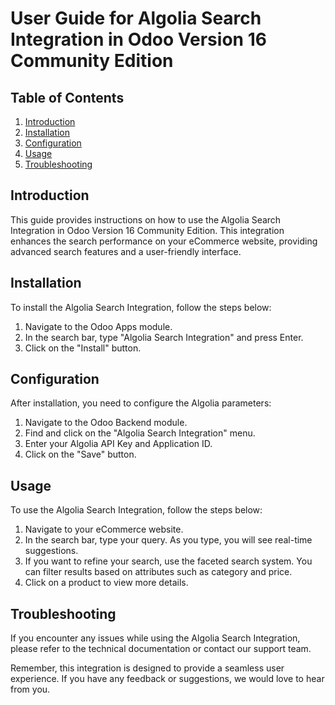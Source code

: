 # User Guide for Algolia Search Integration in Odoo Version 16 Community Edition

## Table of Contents
1. [Introduction](#introduction)
2. [Installation](#installation)
3. [Configuration](#configuration)
4. [Usage](#usage)
5. [Troubleshooting](#troubleshooting)

## Introduction
This guide provides instructions on how to use the Algolia Search Integration in Odoo Version 16 Community Edition. This integration enhances the search performance on your eCommerce website, providing advanced search features and a user-friendly interface.

## Installation
To install the Algolia Search Integration, follow the steps below:

1. Navigate to the Odoo Apps module.
2. In the search bar, type "Algolia Search Integration" and press Enter.
3. Click on the "Install" button.

## Configuration
After installation, you need to configure the Algolia parameters:

1. Navigate to the Odoo Backend module.
2. Find and click on the "Algolia Search Integration" menu.
3. Enter your Algolia API Key and Application ID.
4. Click on the "Save" button.

## Usage
To use the Algolia Search Integration, follow the steps below:

1. Navigate to your eCommerce website.
2. In the search bar, type your query. As you type, you will see real-time suggestions.
3. If you want to refine your search, use the faceted search system. You can filter results based on attributes such as category and price.
4. Click on a product to view more details.

## Troubleshooting
If you encounter any issues while using the Algolia Search Integration, please refer to the technical documentation or contact our support team.

Remember, this integration is designed to provide a seamless user experience. If you have any feedback or suggestions, we would love to hear from you.